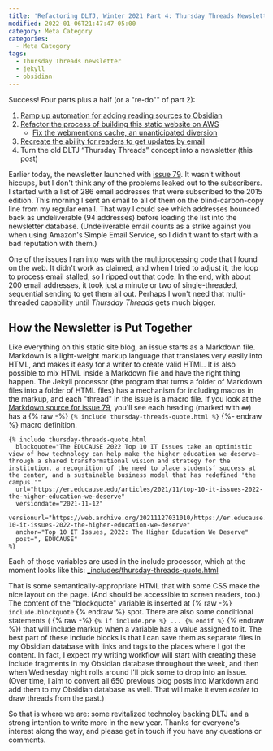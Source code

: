 ```yaml
---
title: 'Refactoring DLTJ, Winter 2021 Part 4: Thursday Threads Newsletter Launches'
modified: 2022-01-06T21:47:47-05:00
category: Meta Category
categories:
  - Meta Category
tags:
  - Thursday Threads newsletter
  - jekyll
  - obsidian
---
```

Success! 
Four parts plus a half (or a "re-do"" of part 2):

1. [Ramp up automation for adding reading sources to Obsidian]({filename}/2021-12-29-obsidian-journaling)
2. [Refactor the process of building this static website on AWS]({filename}/2021-12-30-aws-amplify-jekyll)
	* [Fix the webmentions cache, an unanticipated diversion]({filename}/2021-12-31-fixing-webmentions)
3. [Recreate the ability for readers to get updates by email]({filename}/2022-01-05-newsletter-launching)
4. Turn the old DLTJ “Thursday Threads” concept into a newsletter (this post)

Earlier today, the newsletter launched with [issue 79]({filename}/2022-01-06-issue-79-educause-tech-social-media-regulation-apollo-11-at-50). 
It wasn't without hiccups, but I don't think any of the problems leaked out to the subscribers. 
I started with a list of 286 email addresses that were subscribed to the 2015 edition. 
This morning I sent an email to all of them on the blind-carbon-copy line from my regular email. 
That way I could see which addresses bounced back as undeliverable (94 addresses) before loading the list into the newsletter database. 
(Undeliverable email counts as a strike against you when using Amazon's Simple Email Service, so I didn't want to start with a bad reputation with them.)

One of the issues I ran into was with the multiprocessing code that I found on the web. 
It didn't work as claimed, and when I tried to adjust it, the loop to process email stalled, so I ripped out that code. 
In the end, with about 200 email addresses, it took just a minute or two of single-threaded, sequential sending to get them all out. 
Perhaps I won't need that multi-threaded capability until _Thursday Threads_ gets much bigger.

## How the Newsletter is Put Together

Like everything on this static site blog, an issue starts as a Markdown file. 
Markdown is a light-weight markup language that translates very easily into HTML, and makes it easy for a writer to create valid HTML. 
It is also possible to mix HTML inside a Markdown file and have the right thing happen. 
The Jekyll processor (the program that turns a folder of Markdown files into a folder of HTML files) has a mechanism for including macros in the markup, and each "thread" in the issue is a macro file. 
If you look at the [Markdown source for issue 79](https://raw.githubusercontent.com/dltj/dltj-blog/master/_posts/2022-01-06-issue-79-educause-tech-social-media-regulation-apollo-11-at-50.md), you'll see each heading (marked with `##`) has a 
{% raw -%}
`{% include thursday-threads-quote.html %}`
{%- endraw %}
 macro definition.

```
{% include thursday-threads-quote.html
  blockquote="The EDUCAUSE 2022 Top 10 IT Issues take an optimistic view of how technology can help make the higher education we deserve—through a shared transformational vision and strategy for the institution, a recognition of the need to place students’ success at the center, and a sustainable business model that has redefined 'the campus.'" 
  url="https://er.educause.edu/articles/2021/11/top-10-it-issues-2022-the-higher-education-we-deserve" 
  versiondate="2021-11-12"
  versionurl="https://web.archive.org/20211127031010/https://er.educause.edu/articles/2021/11/top-10-it-issues-2022-the-higher-education-we-deserve"
  anchor="Top 10 IT Issues, 2022: The Higher Education We Deserve" 
  post=", EDUCAUSE" 
%}
```

Each of those variables are used in the include processor, which at the moment looks like this: [_includes/thursday-threads-quote.html](https://github.com/dltj/dltj-blog/blob/94b9790d2de186a9922b425a2443887ebf597322/_includes/thursday-threads-quote.html)

That is some semantically-appropriate HTML that with some CSS make the nice layout on the page. 
(And should be accessible to screen readers, too.) 
The content of the "blockquote" variable is inserted at 
{% raw -%}
` include.blockquote `
{% endraw %} 
spot. 
There are also some conditional statements (
{% raw -%}
`{% if include.pre %} ... {% endif %}`
{% endraw %}) 
that will include markup when a variable has a value assigned to it. 
The best part of these include blocks is that I can save them as separate files in my Obsidian database with links and tags to the places where I got the content. 
In fact, I expect my writing workflow will start with creating these include fragments in my Obsidian database throughout the week, and then when Wednesday night rolls around I'll pick some to drop into an issue. 
(Over time, I aim to convert all 650 previous blog posts into Markdown and add them to my Obsidian database as well.  That will make it even _easier_ to draw threads from the past.) 

So that is where we are: some revitalized technoloy backing DLTJ and a strong intention to write more in the new year. 
Thanks for everyone's interest along the way, and please get in touch if you have any questions or comments.